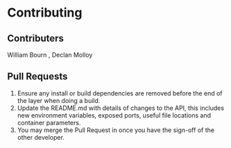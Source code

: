 # Contributing

## Contributers
  William Bourn
  , Declan Molloy

## Pull Requests
1. Ensure any install or build dependencies are removed before the end of the layer when doing a 
   build.
2. Update the README.md with details of changes to the API, this includes new environment 
   variables, exposed ports, useful file locations and container parameters.
3. You may merge the Pull Request in once you have the sign-off of the other developer.

